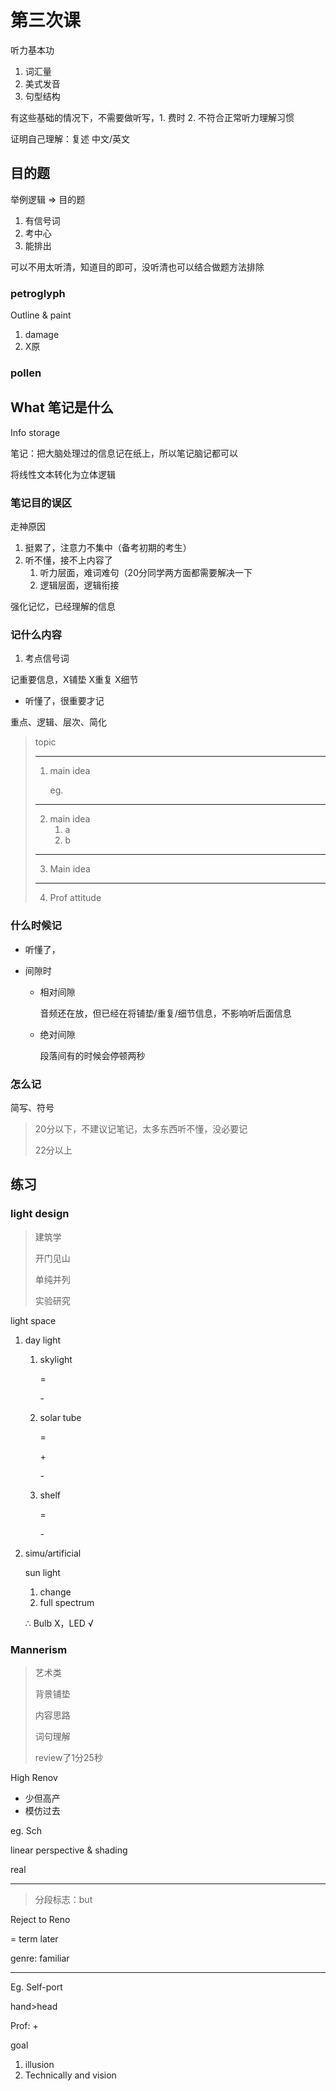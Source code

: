 # 第三次课

听力基本功

1. 词汇量
2. 美式发音
3. 句型结构

有这些基础的情况下，不需要做听写，1. 费时 2. 不符合正常听力理解习惯

证明自己理解：复述 中文/英文

## 目的题

举例逻辑 => 目的题

1. 有信号词
2. 考中心
3. 能排出

可以不用太听清，知道目的即可，没听清也可以结合做题方法排除

### petroglyph

Outline & paint

1. damage
2. X原

### pollen

## What 笔记是什么

Info storage

笔记：把大脑处理过的信息记在纸上，所以笔记脑记都可以

将线性文本转化为立体逻辑

### 笔记目的误区

走神原因

1. 挺累了，注意力不集中（备考初期的考生）
2. 听不懂，接不上内容了
   1. 听力层面，难词难句（20分同学两方面都需要解决一下
   2. 逻辑层面，逻辑衔接



强化记忆，已经理解的信息

### 记什么内容

1. 考点信号词

记重要信息，X铺垫 X重复 X细节

- 听懂了，很重要才记

重点、逻辑、层次、简化

> topic
>
> ---
>
> 1. main idea
>
>    eg. 
>
> ---
>
> 2. main idea
>    1. a
>    2. b
>
>
> ----
>
> 3. Main idea
>
> ---
>
> 4. Prof attitude

### 什么时候记

- 听懂了，

- 间隙时

  - 相对间隙

    音频还在放，但已经在将铺垫/重复/细节信息，不影响听后面信息

  - 绝对间隙

    段落间有的时候会停顿两秒

### 怎么记

简写、符号

> 20分以下，不建议记笔记，太多东西听不懂，没必要记
>
> 22分以上



## 练习

### light design

> 建筑学
>
> 开门见山
>
> 单纯并列
>
> 实验研究

light space

1. day light

   1. skylight

      =

      \-

   2. solar tube

      =

      \+

      \-

   3. shelf

      =

      \-

2. simu/artificial

   sun light

   1. change
   2. full spectrum

   ∴ Bulb X，LED √ 

### Mannerism

> 艺术类
>
> 背景铺垫
>
> 内容思路
>
> 词句理解
>
> 
>
> review了1分25秒

High Renov

- 少但高产
- 模仿过去

eg. Sch

linear perspective & shading

real

---

> 分段标志：but

Reject to Reno

= term later

genre: familiar

---

Eg. Self-port

hand>head

Prof: +

goal

1. illusion
2. Technically and vision
